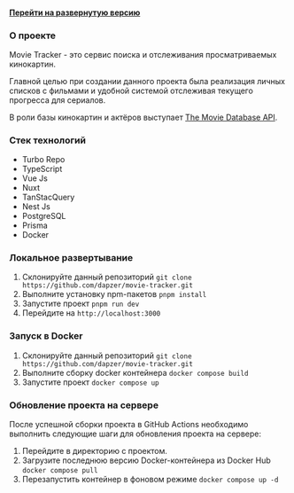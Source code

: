 #### [Перейти на развернутую версию](https://movie-tracker.app)

### О проекте

Movie Tracker - это сервис поиска и отслеживания просматриваемых кинокартин.

Главной целью при создании данного проекта была реализация личных списков с фильмами и удобной системой отслеживая текущего прогресса для сериалов. 

В роли базы кинокартин и актёров выступает [The Movie Database API](https://www.themoviedb.org/documentation/api).

### Стек технологий

- Turbo Repo
- TypeScript
- Vue Js
- Nuxt
- TanStacQuery
- Nest Js
- PostgreSQL
- Prisma
- Docker

### Локальное развертывание

1. Склонируйте данный репозиторий `git clone https://github.com/dapzer/movie-tracker.git`
2. Выполните установку npm-пакетов `pnpm install`
3. Запустите проект `pnpm run dev`
4. Перейдите на `http://localhost:3000`

### Запуск в Docker

1. Склонируйте данный репозиторий `git clone https://github.com/dapzer/movie-tracker.git`
2. Выполните сборку docker контейнера `docker compose build`
3. Запустите проект `docker compose up`

### Обновление проекта на сервере

После успешной сборки проекта в GitHub Actions необходимо выполнить следующие шаги для обновления проекта на сервере:

1. Перейдите в директорию с проектом.
2. Загрузите последнюю версию Docker-контейнера из Docker Hub `docker compose pull`
3. Перезапустить контейнер в фоновом режиме `docker compose up -d`
